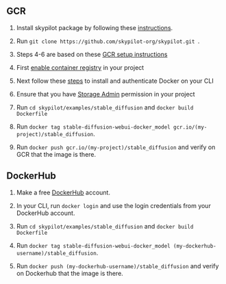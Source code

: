 ## GCR

1. Install skypilot package by following these [instructions](https://skypilot.readthedocs.io/en/latest/getting-started/installation.html).

2. Run `git clone https://github.com/skypilot-org/skypilot.git `.

3. Steps 4-6 are based on these [GCR setup instructions](https://cloud.google.com/container-registry/docs/pushing-and-pulling)

4. First [enable container registry](https://cloud.google.com/container-registry/docs/enable-service) in your project

5. Next follow these [steps](https://cloud.google.com/container-registry/docs/advanced-authentication) to install and authenticate Docker on your CLI

6. Ensure that you have [Storage Admin](https://cloud.google.com/storage/docs/access-control/iam-roles) permission in your project

7. Run `cd skypilot/examples/stable_diffusion` and `docker build Dockerfile`

8. Run `docker tag stable-diffusion-webui-docker_model gcr.io/(my-project)/stable_diffusion`.

9. Run `docker push gcr.io/(my-project)/stable_diffusion` and verify on GCR that the image is there.

## DockerHub

1. Make a free [DockerHub](https://hub.docker.com/) account.

2. In your CLI, run `docker login` and use the login credentials from your DockerHub account.

3. Run `cd skypilot/examples/stable_diffusion` and `docker build Dockerfile`

4. Run `docker tag stable-diffusion-webui-docker_model (my-dockerhub-username)/stable_diffusion`.

5. Run `docker push (my-dockerhub-username)/stable_diffusion` and verify on Dockerhub that the image is there.



